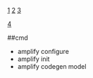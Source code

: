 [1](https://docs.amplify.aws/cli/start/install/)
[2](https://docs.amplify.aws/start/getting-started/setup/q/integration/android/)
[3](https://docs.amplify.aws/lib/graphqlapi/query-data/q/platform/android/#query-item)


[4](https://docs.amplify.aws/lib/graphqlapi/getting-started/q/platform/android/#initialize-amplify-api)


##cmd
- amplify configure
- amplify init
- amplify codegen  model
